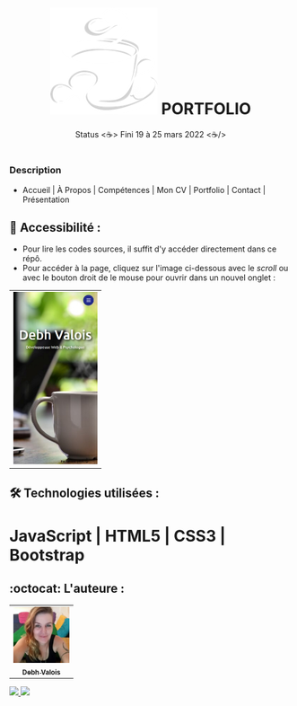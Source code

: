 <h1 align="center">
  <img alt="Tasse du Café" title="portfolio" src="./img/icon6.png"/>
  PORTFOLIO
</h1>
<p align="center"> Status <☕> Fini 19 à 25 mars 2022 <☕/></p>

# 
### Description
- Accueil | À Propos | Compétences | Mon CV | Portfolio | Contact | Présentation
## 📁 Accessibilité :
- Pour lire les codes sources, il suffit d'y accéder directement dans ce répô.
- Pour accéder à la page, cliquez sur l'image ci-dessous avec le *scroll* ou avec le bouton droit de le mouse pour ouvrir dans un nouvel onglet :
<table align="center">
  <tr>
    <td>
      <a href="https://debhvalois.github.io/portfolio-fr-2022/" alt="Page" target="_blank">
        <img src="img/mobile.jpg" width="150px" alt="mobile"/>
      </a>
    </td>
  </tr>
</table>

## :hammer_and_wrench: Technologies utilisées :
# JavaScript | HTML5 | CSS3 | Bootstrap
## :octocat: L'auteure : 
<table>
  <tr>
    <td align="center">
      <a href="#">
        <img src="./img/autora.jpeg" width="100px" alt="Retrato"/><br>
        <sub>
          <b>Debh Valois</b>
        </sub>
      </a>
    </td>
  </tr>
</table>
<a href="https://www.linkedin.com/in/debhvaloispsy/" alt="LinkedIn" target="_blank">
<img src="https://img.shields.io/badge/LinkedIn-%230077B5.svg?&style=flat-square&logo=linkedin&logoColor=white">
</a>
<a href="https://wa.me/message/ONHPRA62USWYK1" alt="WhatsApp" target="_blank">
<img src="https://img.shields.io/badge/-WhatsApp-25d366?style=flat-square&labelColor=25d366&logo=whatsapp&logoColor=white&link=https://wa.me/5584981430120">
</a>